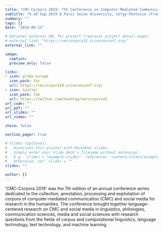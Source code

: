 ```yaml
---
title: "CMC-Corpora 2019: 7th Conference on Computer-Mediated Communication (CMC) and Social Media Corpora"
subtitle: "9-10 Sep 2019 @ Paris Seine University, Cergy-Pontoise (France)"
summary: ""
tags: []
date: "2019-09-11"

# Optional external URL for project (replaces project detail page).
# external_link: "https://cmccorpora19.sciencesconf.org/"
external_link: ""

image:
  caption:
  preview_only: false

links:
- icon: globe-europe
  icon_pack: fas
  url: https://cmccorpora19.sciencesconf.org/
- icon: twitter
  icon_pack: fab
  url: https://twitter.com/hashtag/cmccorpora19
url_code: ""
url_pdf: ""
url_slides: ""
url_video: ""

share: false

section_pager: true

# Slides (optional).
#   Associate this project with Markdown slides.
#   Simply enter your slide deck's filename without extension.
#   E.g. `slides = "example-slides"` references `content/slides/example-slides.md`.
#   Otherwise, set `slides = ""`.
slides: ""

author: []
---
```


'CMC-Corpora 2019' was the 7th edition of an annual conference series dedicated
to the collection, annotation, processing and exploitation of corpora of
computer-mediated communication (CMC) and social media for research in the
humanities. The conference brought together language-centered research on CMC
and social media in linguistics, philologies, communication sciences, media and
social sciences with research questions from the fields of corpus and
computational linguistics, language technology, text technology, and machine
learning.
